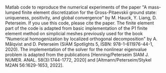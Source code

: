 Matlab code to reproduce the numerical experiments of the paper "A mass-lumped finite element discretization for the  Gross-Pitaevskii ground state: uniqueness, positivity, and global convergence" by M. Hauck, Y. Liang, D. Peterseim. If you use this code, please cite the paper.
The finite element part of the code is adapted from basic implementation of the P1 finite element method on simplicial meshes previously used for the book "Numerical homogenization by localized orthogonal decomposition" by A. Målqvist and D. Peterseim (SIAM Spotlights 5, ISBN: 978-1-611976-44-1, 2020). The implementation of the solver for the nonlinear eigenvalue problem is adapted from the publications [Henning/Peterseim SIAM J. NUMER. ANAL. 58(3):1744-1772, 2020] and [Altmann/Peterseim/Stykel M2AN 56:1629-1653, 2022].
